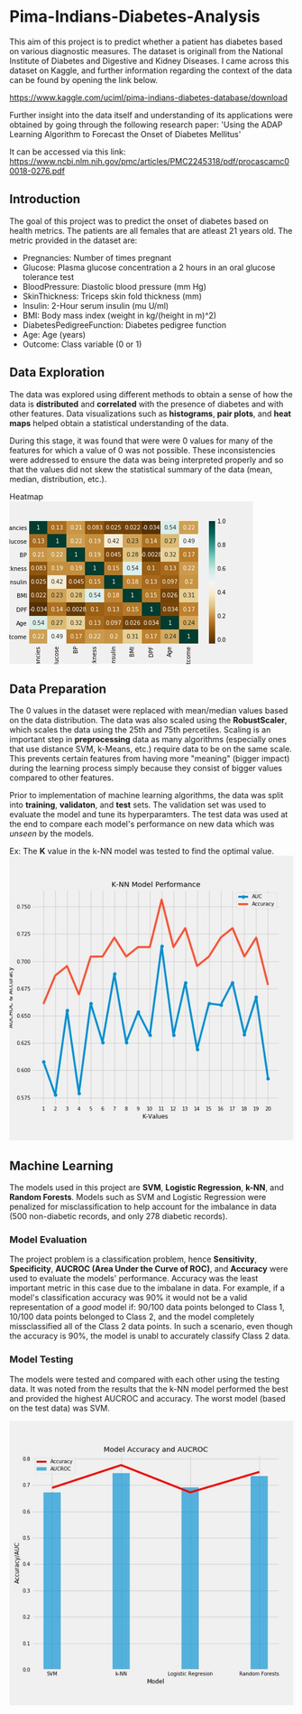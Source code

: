# Pima-Indians-Diabetes-Analysis

This aim of this project is to predict whether a patient has diabetes based on various diagnostic measures. The dataset is originall from the National Institute of Diabetes and Digestive and Kidney Diseases. I came across this dataset on Kaggle, and further information regarding the context of the data can be found by opening the link below. 

https://www.kaggle.com/uciml/pima-indians-diabetes-database/download

Further insight into the data itself and understanding of its applications were obtained by going through the following research paper: 'Using the ADAP Learning Algorithm to Forecast the Onset of Diabetes Mellitus'

It can be accessed via this link: https://www.ncbi.nlm.nih.gov/pmc/articles/PMC2245318/pdf/procascamc00018-0276.pdf

## Introduction

The goal of this project was to predict the onset of diabetes based on health metrics. The patients are all females 
that are atleast 21 years old. The metric provided in the dataset are: 

- Pregnancies: Number of times pregnant
- Glucose: Plasma glucose concentration a 2 hours in an oral glucose tolerance test
- BloodPressure: Diastolic blood pressure (mm Hg)
- SkinThickness: Triceps skin fold thickness (mm)
- Insulin: 2-Hour serum insulin (mu U/ml)
- BMI: Body mass index (weight in kg/(height in m)^2)
- DiabetesPedigreeFunction: Diabetes pedigree function
- Age: Age (years)
- Outcome: Class variable (0 or 1)

## Data Exploration

The data was explored using different methods to obtain a sense of how the data is **distributed** and **correlated** with the presence of diabetes and with other features. Data visualizations such as **histograms**, **pair plots**, and **heat maps** helped obtain a statistical understanding of the data. 

During this stage, it was found that were were 0 values for many of the features for which a value of 0 was not possible. These inconsistencies were addressed to ensure the data was being interpreted properly and so that the values did not skew the statistical summary of the data (mean, median, distribution, etc.). 

Heatmap <br>
![alt tag](https://github.com/ShaktiB/Pima-Indians-Diabetes-Project/blob/master/Data%20Visualizations/heatmap.jpg)

## Data Preparation

The 0 values in the dataset were replaced with mean/median values based on the data distribution. The data was also scaled using the **RobustScaler**, which scales the data using the 25th and 75th percetiles. Scaling is an important step in **preprocessing** data as many algorithms (especially ones that use distance SVM, k-Means, etc.) require data to be on the same scale. This prevents certain features from having more "meaning" (bigger impact) during the learning process simply because they consist of bigger values compared to other features. 

Prior to implementation of machine learning algorithms, the data was split into **training**, **validaton**, and **test** sets. The validation set was used to evaluate the model and tune its hyperparamters. The test data was used at the end to compare each model's performance on new data which was *unseen* by the models. 

Ex: The **K** value in the k-NN model was tested to find the optimal value. <br>
![alt tag](https://github.com/ShaktiB/Pima-Indians-Diabetes-Project/blob/master/Data%20Visualizations/knnModelTuning.jpg)

## Machine Learning

The models used in this project are **SVM**, **Logistic Regression**, **k-NN**, and **Random Forests**. Models such as SVM and Logistic Regression were penalized for misclassification to help account for the imbalance in data (500 non-diabetic records, and only 278 diabetic records). 

### Model Evaluation 

The project problem is a classification problem, hence **Sensitivity**, **Specificity**, **AUCROC (Area Under the Curve of ROC)**, and **Accuracy** were used to evaluate the models' performance. Accuracy was the least important metric in this case due to the imbalane in data. For example, if a model's classification accuracy was 90% it would not be a valid representation of a *good* model if: 90/100 data points belonged to Class 1, 10/100 data points belonged to Class 2, and the model completely missclassified all of the Class 2 data points. In such a scenario, even though the accuracy is 90%, the model is unabl to accurately classify Class 2 data. 


### Model Testing

The models were tested and compared with each other using the testing data. It was noted from the results that the k-NN model performed the best and provided the highest AUCROC and accuracy. The worst model (based on the test data) was SVM. 

![alt tag](https://github.com/ShaktiB/Pima-Indians-Diabetes-Project/blob/master/Data%20Visualizations/ModelTesting.jpg)




 
